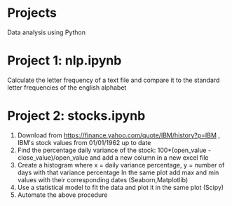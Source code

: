# Projects
Data analysis using Python

# Project 1: nlp.ipynb
Calculate the letter frequency of a text file and compare it to the standard letter frequencies of the english alphabet

# Project 2: stocks.ipynb
1. Download from https://finance.yahoo.com/quote/IBM/history?p=IBM , IBM's stock values from 01/01/1962 up to date
2. Find the percentage daily variance of the stock: 100*(open_value - close_value)/open_value
   and add a new column in a new excel file 
3. Create a histogram where x = daily variance percentage, y = number of days with that variance percentage
   In the same plot add max and min values with their corresponding dates (Seaborn,Matplotlib)
4. Use a statistical model to fit the data and plot it in the same plot (Scipy)
5. Automate the above procedure 
